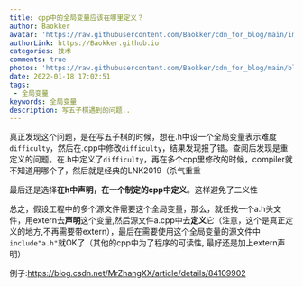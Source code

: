 ```yaml
---
title: cpp中的全局变量应该在哪里定义？
author: Baokker
avatar: 'https://raw.githubusercontent.com/Baokker/cdn_for_blog/main/img/custom/avatar.jpg'
authorLink: https://Baokker.github.io
categories: 技术
comments: true
photos: 'https://raw.githubusercontent.com/Baokker/cdn_for_blog/main/blog_imgs/defaultImages.jpg'
date: 2022-01-18 17:02:51
tags:
 - 全局变量
keywords: 全局变量
description: 写五子棋遇到的问题..
---
```




真正发现这个问题，是在写五子棋的时候，想在.h中设一个全局变量表示难度`difficulty`，然后在.cpp中修改`difficulty`，结果发现报了错。查阅后发现是重定义的问题。在.h中定义了`difficulty`，再在多个cpp里修改的时候，compiler就不知道用哪个了，然后就是经典的LNK2019（杀气重重



最后还是选择**在h中声明，在一个制定的cpp中定义**。这样避免了二义性



总之，假设工程中的多个源文件需要这个全局变量，那么，就任找一个a.h头文件，用extern去**声明**这个变量,然后源文件a.cpp中去**定义**它（注意，这个是真正定义的地方,不再需要带extern），最后在需要使用这个全局变量的源文件中`include"a.h"`就OK了（其他的cpp中为了程序的可读性, 最好还是加上extern声明）



例子:https://blog.csdn.net/MrZhangXX/article/details/84109902




